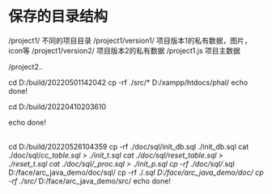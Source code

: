 # 保存的目录结构

/project1/ 不同的项目目录
/project1/version1/ 项目版本1的私有数据，图片，icon等
/project1/version2/ 项目版本2的私有数据
/project1.js 项目主数据

/project2..


cd D:/build/20220501142042
cp -rf ./src/*  D:/xampp/htdocs/phal/
echo done!

cd D:/build/20220410203610

echo done!

\
cd D:/build/20220526104359
cp -rf ./doc/sql/init_db.sql  ./init_db.sql
cat ./doc/sql/*cc_table.sql > ./init_t.sql
cat ./doc/sql/*reset_table.sql > ./reset_t.sql
cat ./doc/sql/*_proc.sql > ./init_p.sql
cp -rf ./doc/sql/*.sql  D:/face/arc_java_demo/doc/sql/
cp -rf ./*.sql  D:/face/arc_java_demo/doc/
cp -rf ./src/*  D:/face/arc_java_demo/src/
echo done!

 